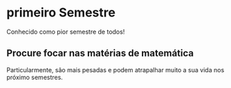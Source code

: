 # primeiro Semestre
Conhecido como pior semestre de todos!
## Procure focar nas matérias de matemática
Particularmente, são mais pesadas e podem atrapalhar muito a sua vida nos próximo semestres.

